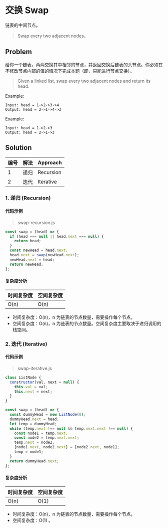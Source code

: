 # 交换 Swap

链表的中间节点。

> Swap every two adjacent nodes。

## Problem

给你一个链表，两两交换其中相邻的节点，并返回交换后链表的头节点。你必须在不修改节点内部的值的情况下完成本题（即，只能进行节点交换）。

> Given a linked list, swap every two adjacent nodes and return its head.

Example:

```
Input: head = 1->2->3->4
Output: head = 2->1->4->3
```

Example:

```
Input: head = 1->2->3
Output: head = 2->1->3
```

## Solution

| 编号 | 解法 | Approach  |
| ---- | ---- | --------- |
| 1    | 递归 | Recursion |
| 2    | 迭代 | Iterative |


### 1. 递归 (Recursion)

#### 代码示例

> swap-recursion.js

``` javascript
const swap = (head) => {
  if (head === null || head.next === null) {
    return head;
  }
  const newHead = head.next;
  head.next = swap(newHead.next);
  newHead.next = head;
  return newHead;
};
```

#### 复杂度分析

| 时间复杂度 | 空间复杂度 |
| ---------- | ---------- |
| O(n)       | O(n)       |

- 时间复杂度：O(n)，n 为链表的节点数量，需要操作每个节点。
- 空间复杂度：O(n)，n 为链表的节点数量。空间复杂度主要取决于递归调用的栈空间。

### 2. 迭代 (Iterative)

#### 代码示例

> swap-iterative.js

``` javascript
class ListNode {
  constructor(val, next = null) {
    this.val = val;
    this.next = next;
  }
}

const swap = (head) => {
  const dummyHead = new ListNode(0);
  dummyHead.next = head;
  let temp = dummyHead;
  while (temp.next !== null && temp.next.next !== null) {
    const node1 = temp.next;
    const node2 = temp.next.next;
    temp.next = node2;
    [node1.next, node2.next] = [node2.next, node1];
    temp = node1;
  }
  return dummyHead.next;
};
```

#### 复杂度分析

| 时间复杂度 | 空间复杂度 |
| ---------- | ---------- |
| O(n)       | O(1)       |

- 时间复杂度：O(n)，n 为链表的节点数量，需要操作每个节点。
- 空间复杂度：O(1) 。